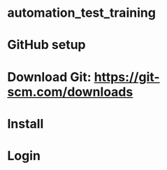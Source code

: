 # automation_test_training
# GitHub setup
# Download Git: https://git-scm.com/downloads
# Install
# Login